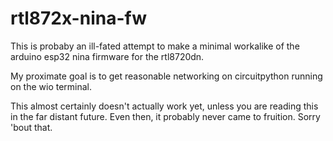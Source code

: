 # rtl872x-nina-fw #

This is probaby an ill-fated attempt to make a minimal workalike
of the arduino esp32 nina firmware for the rtl8720dn.

My proximate goal is to get reasonable networking on circuitpython
running on the wio terminal.

This almost certainly doesn't actually work yet, unless you are
reading this in the far distant future.  Even then, it probably
never came to fruition.  Sorry 'bout that.
